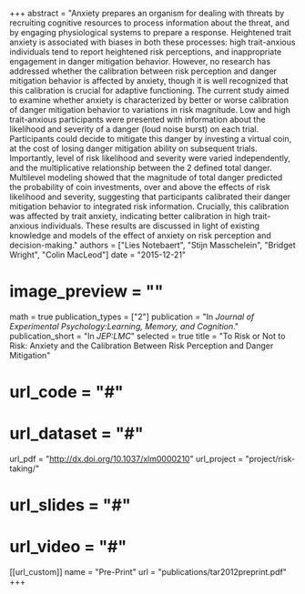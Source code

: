 +++
abstract = "Anxiety prepares an organism for dealing with threats by recruiting cognitive resources to process information about the threat, and by engaging physiological systems to prepare a response. Heightened trait anxiety is associated with biases in both these processes: high trait-anxious individuals tend to report heightened risk perceptions, and inappropriate engagement in danger mitigation behavior. However, no research has addressed whether the calibration between risk perception and danger mitigation behavior is affected by anxiety, though it is well recognized that this calibration is crucial for adaptive functioning. The current study aimed to examine whether anxiety is characterized by better or worse calibration of danger mitigation behavior to variations in risk magnitude. Low and high trait-anxious participants were presented with information about the likelihood and severity of a danger (loud noise burst) on each trial. Participants could decide to mitigate this danger by investing a virtual coin, at the cost of losing danger mitigation ability on subsequent trials. Importantly, level of risk likelihood and severity were varied independently, and the multiplicative relationship between the 2 defined total danger. Multilevel modeling showed that the magnitude of total danger predicted the probability of coin investments, over and above the effects of risk likelihood and severity, suggesting that participants calibrated their danger mitigation behavior to integrated risk information. Crucially, this calibration was affected by trait anxiety, indicating better calibration in high trait-anxious individuals. These results are discussed in light of existing knowledge and models of the effect of anxiety on risk perception and decision-making."
authors = ["Lies Notebaert", "Stijn Masschelein", "Bridget Wright", "Colin MacLeod"]
date = "2015-12-21"
# image_preview = ""
math = true
publication_types = ["2"]
publication = "In *Journal of Experimental Psychology:Learning, Memory, and Cognition*."
publication_short = "In *JEP:LMC*"
selected = true
title = "To Risk or Not to Risk: Anxiety and the Calibration Between Risk Perception and Danger Mitigation"
# url_code = "#"
# url_dataset = "#"
url_pdf = "http://dx.doi.org/10.1037/xlm0000210"
url_project = "project/risk-taking/"
# url_slides = "#"
# url_video = "#"

[[url_custom]]
name = "Pre-Print"
url = "publications/tar2012preprint.pdf"
+++
